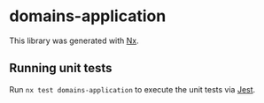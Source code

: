 # domains-application

This library was generated with [Nx](https://nx.dev).

## Running unit tests

Run `nx test domains-application` to execute the unit tests via [Jest](https://jestjs.io).
